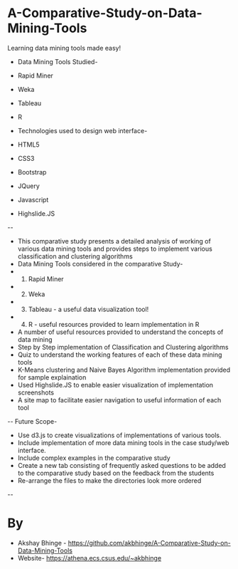 # A-Comparative-Study-on-Data-Mining-Tools
Learning data mining tools made easy!

- Data Mining Tools Studied-
- Rapid Miner
- Weka
- Tableau
- R

- Technologies used to design web interface-
- HTML5
- CSS3
- Bootstrap
- JQuery
- Javascript
- Highslide.JS

--

- This comparative study presents a detailed analysis of working of various data mining tools and provides steps to implement various classification and clustering algorithms
- Data Mining Tools considered in the comparative Study-
- 1. Rapid Miner
- 2. Weka
- 3. Tableau - a useful data visualization tool!
- 4. R - useful resources provided to learn implementation in R
- A number of useful resources provided to understand the concepts of data mining
- Step by Step implementation of Classification and Clustering algorithms 
- Quiz to understand the working features of each of these data mining tools
- K-Means clustering and Naive Bayes Algorithm implementation provided for sample explaination
- Used Highslide.JS to enable easier visualization of implementation screenshots
- A site map to facilitate easier navigation to useful information of each tool

--
Future Scope-
- Use d3.js to create visualizations of implementations of various tools.
- Include implementation of more data mining tools in the case study/web interface.
- Include complex examples in the comparative study
- Create a new tab consisting of frequently asked questions to be added to the comparative study based on the feedback from the students
- Re-arrange the files to make the directories look more ordered

--
# By
- Akshay Bhinge - https://github.com/akbhinge/A-Comparative-Study-on-Data-Mining-Tools
- Website- https://athena.ecs.csus.edu/~akbhinge
